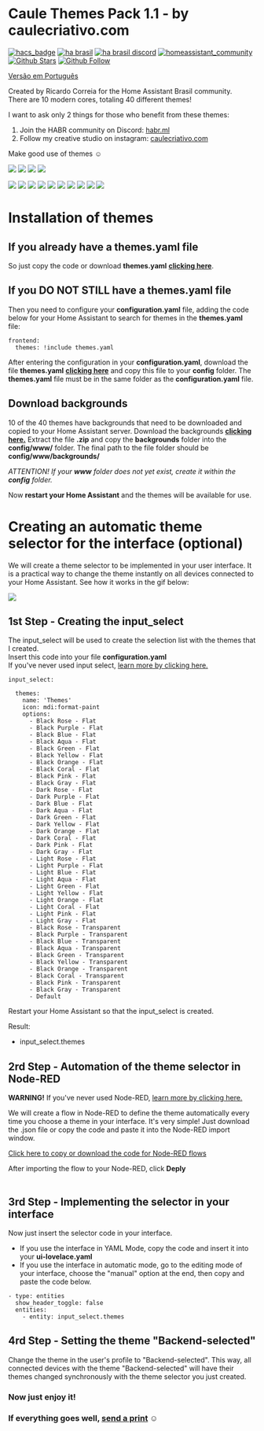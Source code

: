# Caule Themes Pack 1.1 - by caulecriativo.com

[![hacs_badge](https://img.shields.io/badge/HACS-Default-orange.svg)](https://github.com/custom-components/hacs)
[![ha brasil](https://img.shields.io/static/v1?label=HA%20Brasil&message=forum&color=green)](https://forum.homeassistantbrasil.com.br/t/themes-pack-2-0-by-caulecriativo-com/1422)
[![ha brasil discord](https://img.shields.io/static/v1?label=HA%20Brasil&message=discord&color=blueviolet)](http://habr.ml)
[![homeassistant_community](https://img.shields.io/badge/HA%20community-forum-brightgreen)](https://community.home-assistant.io/t/themes-pack-2-0-by-caulecriativo-com/209436)
[![Github Stars](https://img.shields.io/github/stars/orickcorreia/caule-themes-pack-1.1?logo=github&style=social)](https://github.com/orickcorreia/caule-themes-pack-1.1)
[![Github Follow](https://img.shields.io/github/followers/orickcorreia?logo=github&style=social)](https://github.com/orickcorreia)





[Versão em Português](README-PT-BR.md)

Created by Ricardo Correia for the Home Assistant Brasil community.
<br> There are 10 modern cores, totaling 40 different themes!

I want to ask only 2 things for those who benefit from these themes:

1) Join the HABR community on Discord: [habr.ml](http://habr.ml)
2) Follow my creative studio on instagram: [caulecriativo.com](http://caulecriativo.com?target=_blank)

Make good use of themes ☺️


![](images/pack1.png)
![](images/pack2.png)
![](images/pack3.png)
![](images/pack4.png)



![](images/01-rose.png)
![](images/02-purple.png)
![](images/03-blue.png)
![](images/04-aqua.png)
![](images/05-green.png)
![](images/06-yellow.png)
![](images/07-orange.png)
![](images/08-coral.png)
![](images/09-pink.png)
![](images/10-gray.png)


# Installation of themes

## If you already have a themes.yaml file

So just copy the code or download **themes.yaml** [**clicking here**](https://github.com/orickcorreia/ha-themes-pack-2.0/blob/master/src/en/themes.yaml).


## If you DO NOT STILL have a themes.yaml file

Then you need to configure your **configuration.yaml** file, adding the code below for your Home Assistant to search for themes in the **themes.yaml** file:

```
frontend:
  themes: !include themes.yaml
```

After entering the configuration in your **configuration.yaml**, download the file **themes.yaml** [**clicking here**](https://raw.githubusercontent.com/orickcorreia/ha-themes-pack-2.0/master/src/en/themes.yaml) and copy this file to your **config** folder. The **themes.yaml** file must be in the same folder as the **configuration.yaml** file.


## Download backgrounds
10 of the 40 themes have backgrounds that need to be downloaded and copied to your Home Assistant server. Download the backgrounds [**clicking here.**](https://github.com/orickcorreia/ha-themes-pack-2.0/raw/master/src/backgrounds.zip) Extract the file **.zip** and copy the **backgrounds** folder into the **config/www/** folder. The final path to the file folder should be **config/www/backgrounds/**


*ATTENTION! If your **www** folder does not yet exist, create it within the **config** folder.*


Now **restart your Home Assistant** and the themes will be available for use.



# Creating an automatic theme selector for the interface (optional)

We will create a theme selector to be implemented in your user interface. It is a practical way to change the theme instantly on all devices connected to your Home Assistant. See how it works in the gif below:

![](https://github.com/orickcorreia/ha-themes-pack-2.0/blob/master/images/seletor.gif)

## 1st Step - Creating the input_select
The input_select will be used to create the selection list with the themes that I created. <br>
Insert this code into your file **configuration.yaml** <br>
If you've never used input select, [learn more by clicking here.](https://www.home-assistant.io/integrations/input_select)


```
input_select:

  themes:
    name: 'Themes'
    icon: mdi:format-paint
    options:
      - Black Rose - Flat
      - Black Purple - Flat
      - Black Blue - Flat 
      - Black Aqua - Flat
      - Black Green - Flat
      - Black Yellow - Flat
      - Black Orange - Flat
      - Black Coral - Flat
      - Black Pink - Flat
      - Black Gray - Flat
      - Dark Rose - Flat
      - Dark Purple - Flat
      - Dark Blue - Flat 
      - Dark Aqua - Flat
      - Dark Green - Flat
      - Dark Yellow - Flat
      - Dark Orange - Flat
      - Dark Coral - Flat
      - Dark Pink - Flat
      - Dark Gray - Flat
      - Light Rose - Flat
      - Light Purple - Flat
      - Light Blue - Flat 
      - Light Aqua - Flat
      - Light Green - Flat
      - Light Yellow - Flat
      - Light Orange - Flat
      - Light Coral - Flat
      - Light Pink - Flat
      - Light Gray - Flat
      - Black Rose - Transparent
      - Black Purple - Transparent
      - Black Blue - Transparent 
      - Black Aqua - Transparent
      - Black Green - Transparent
      - Black Yellow - Transparent
      - Black Orange - Transparent
      - Black Coral - Transparent
      - Black Pink - Transparent
      - Black Gray - Transparent      
      - Default
```
Restart your Home Assistant so that the input_select is created.


Result:
* input_select.themes



## 2rd Step - Automation of the theme selector in Node-RED

**WARNING!** If you've never used Node-RED, [learn more by clicking here.](https://github.com/hassio-addons/addon-node-red)


We will create a flow in Node-RED to define the theme automatically every time you choose a theme in your interface. It's very simple! Just download the .json file or copy the code and paste it into the Node-RED import window.

[Click here to copy or download the code for Node-RED flows](https://raw.githubusercontent.com/orickcorreia/ha-themes-pack-2.0/master/src/seletor_theme_nodered.json)


After importing the flow to your Node-RED, click **Deply** <br> <br>

## 3rd Step - Implementing the selector in your interface

Now just insert the selector code in your interface.
* If you use the interface in YAML Mode, copy the code and insert it into your **ui-lovelace.yaml**
* If you use the interface in automatic mode, go to the editing mode of your interface, choose the "manual" option at the end, then copy and paste the code below.

``` 
- type: entities
  show_header_toggle: false
  entities:
    - entity: input_select.themes

``` 

## 4rd Step - Setting the theme "Backend-selected"

Change the theme in the user's profile to "Backend-selected". This way, all connected devices with the theme "Backend-selected" will have their themes changed synchronously with the theme selector you just created.


### Now just enjoy it!
### If everything goes well, [send a print](http://api.whatsapp.com/send?phone=5565999593909) ☺️
